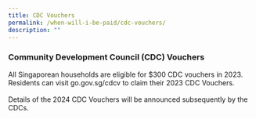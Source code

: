 ```yaml
---
title: CDC Vouchers
permalink: /when-will-i-be-paid/cdc-vouchers/
description: ""
---
```

### Community Development Council (CDC) Vouchers ###


All Singaporean households are eligible for $300 CDC vouchers in 2023. Residents can visit go.gov.sg/cdcv to claim their 2023 CDC Vouchers. <br><br> Details of the 2024 CDC Vouchers will be announced subsequently by the CDCs.
